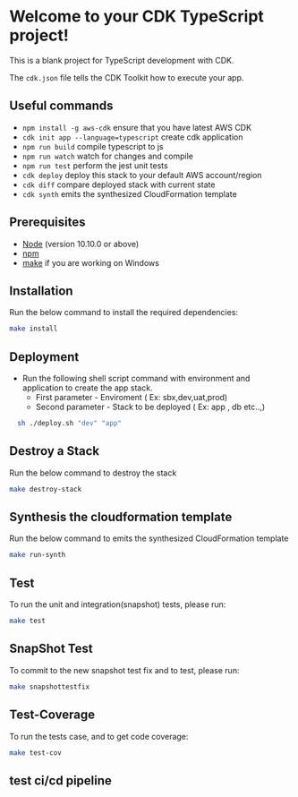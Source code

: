 # Welcome to your CDK TypeScript project!

This is a blank project for TypeScript development with CDK.

The `cdk.json` file tells the CDK Toolkit how to execute your app.

## Useful commands
* `npm install -g aws-cdk`              ensure that you have latest AWS CDK
 * `cdk init app --language=typescript`  create cdk application 
 * `npm run build`                       compile typescript to js
 * `npm run watch`                       watch for changes and compile
 * `npm run test`                        perform the jest unit tests
 * `cdk deploy`                          deploy this stack to your default AWS account/region
 * `cdk diff`                            compare deployed stack with current state
 * `cdk synth`                           emits the synthesized CloudFormation template


## Prerequisites

- [Node](https://nodejs.org/en/) (version 10.10.0 or above)
- [npm](https://www.npmjs.com)
- [make](http://gnuwin32.sourceforge.net/packages/make.htm) if you are working on Windows

## Installation

Run the below command to install the required dependencies:

```bash
make install
```

## Deployment

- Run the following shell script command with environment and application to create the app stack.
  - First parameter - Enviroment ( Ex: sbx,dev,uat,prod)
  - Second parameter - Stack to be deployed ( Ex: app , db etc..,)

```bash
  sh ./deploy.sh "dev" "app"
```

## Destroy a Stack

Run the below command to destroy the stack

```bash
make destroy-stack
```

## Synthesis the cloudformation template

Run the below command to emits the synthesized CloudFormation template

```bash
make run-synth
```

## Test

To run the unit and integration(snapshot) tests, please run:

```bash
make test
```

## SnapShot Test

To commit to the new snapshot test fix and to test, please run:

```bash
make snapshottestfix
```

## Test-Coverage

To run the tests case, and to get code coverage:

```bash
make test-cov
```

## test ci/cd pipeline